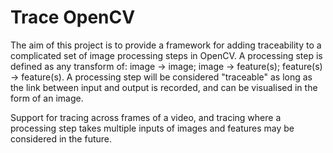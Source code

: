 Trace OpenCV
=============
The aim of this project is to provide a framework for adding traceability to a complicated set of image processing steps in OpenCV. A processing step is defined as any transform of: image -> image; image -> feature(s); feature(s) -> feature(s). A processing step will be considered "traceable" as long as the link between input and output is recorded, and can be visualised in the form of an image.

Support for tracing across frames of a video, and tracing where a processing step takes multiple inputs of images and features may be considered in the future.